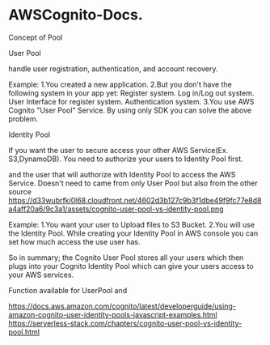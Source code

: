 # AWSCognito-Docs.

Concept of Pool

User Pool

  handle user registration, authentication, and account recovery.

  Example:
    1.You created a new application.
    2.But you don't have the following system in your app yet:
        Register system.
        Log in/Log out system.
        User Interface for register system.
        Authentication system.
    3.You use AWS Cognito "User Pool" Service.
        By using only SDK you can solve the above problem. 
      
Identity Pool

   If you want the user to secure access your other AWS Service(Ex. S3,DynamoDB). 
   You need to authorize your users to Identity Pool first.
   
   and the user that will authorize with Identity Pool to access the AWS Service. Doesn't need to came from only User Pool
   but also from the other source
   https://d33wubrfki0l68.cloudfront.net/4602d3b127c9b3f1dbe49f9fc77e8d8a4aff20a6/9c3a1/assets/cognito-user-pool-vs-identity-pool.png
   
   Example:
      1.You want your user to Upload files to S3 Bucket.
      2.You will use the Identity Pool.
          While creating your Identity Pool in AWS console you can set how much access the use user has.

So in summary; the Cognito User Pool stores all your users which then plugs into your Cognito Identity Pool which can give your users access to your AWS services.

Function available for UserPool and 

https://docs.aws.amazon.com/cognito/latest/developerguide/using-amazon-cognito-user-identity-pools-javascript-examples.html
https://serverless-stack.com/chapters/cognito-user-pool-vs-identity-pool.html

